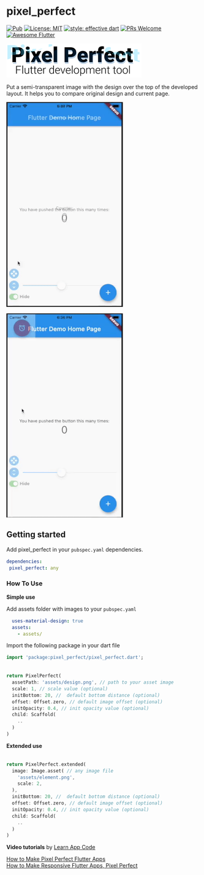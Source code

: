 # pixel_perfect

[![Pub](https://img.shields.io/pub/v/pixel_perfect.svg)](https://pub.dartlang.org/packages/pixel_perfect)
[![License: MIT](https://img.shields.io/badge/license-MIT-blue.svg)](https://opensource.org/licenses/MIT)
[![style: effective dart](https://img.shields.io/badge/style-effective_dart-40c4ff.svg)](https://pub.dev/packages/effective_dart)
[![PRs Welcome](https://img.shields.io/badge/PRs-welcome-brightgreen.svg)](https://github.com/kherel/pixel_perfect)
[![Awesome Flutter](https://img.shields.io/badge/Awesome-Flutter-blue.svg?longCache=true&style=flat-square)](https://github.com/Solido/awesome-flutter)

![logo](logo.png)

Put a semi-transparent image with the design over the top of the developed layout. It helps you to compare original design and current page.

![demo1](demo1.gif)


![demo2](demo2.gif)

## Getting started

Add pixel_perfect in your `pubspec.yaml` dependencies.

```yaml
dependencies:
 pixel_perfect: any
```

### How To Use

**Simple use**

Add assets folder with images to your `pubspec.yaml`

```yaml
  uses-material-design: true
  assets:
    - assets/
```

Import the following package in your dart file

```dart
import 'package:pixel_perfect/pixel_perfect.dart';
```

```dart

return PixelPerfect(
  assetPath: 'assets/design.png', // path to your asset image
  scale: 1, // scale value (optional)
  initBottom: 20, //  default bottom distance (optional)
  offset: Offset.zero, // default image offset (optional)
  initOpacity: 0.4, // init opacity value (optional)
  child: Scaffold(
    ..
  )
)
```

**Extended use**

```dart

return PixelPerfect.extended(
  image: Image.asset( // any image file
    'assets/element.png',
    scale: 2,
  ), 
  initBottom: 20, //  default bottom distance (optional)
  offset: Offset.zero, // default image offset (optional)
  initOpacity: 0.4, // init opacity value (optional)
  child: Scaffold(
    ..
  )
)
```


**Video tutorials** by [Learn App Code](https://www.youtube.com/channel/UChMjpXwPFzK6x82qz-R_TEQ)

[How to Make Pixel Perfect Flutter Apps](https://www.youtube.com/watch?v=L4G_ylrmKQ8)  
[How to Make Responsive Flutter Apps, Pixel Perfect](https://www.youtube.com/watch?v=Chat5vYVGg0) 
